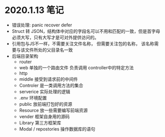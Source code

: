 # 2020.1.13 笔记

* 错误处理: panic recover defer
* Struct 转 JSON，结构体中对应的字段名可以不用和匹配的一致，但是首字母必须大写，只有大写才是可对外提供访问的。
* 引用包与JS不一样，不需要关注文件名称， 但需要关注包的名称， 该名称需要与该文件所处的父目录名一致
* 后端目录架构
  - router 
  - web 单独的一个路由文件 负责调用 controller中的特定方法
  - http
  - middle 接受到请求前的中间件
  - Controler 是一类调用方法的集合
  - serverice 实际处理的逻辑
  - .env 环境配置
  - public 放前端打包好的资源
  - Resource 放一些需要编写前端资源
  - vender 框架自身用的源码
  - Library 第三方框架库
  - Modal / repostories 操作数据库的语句

